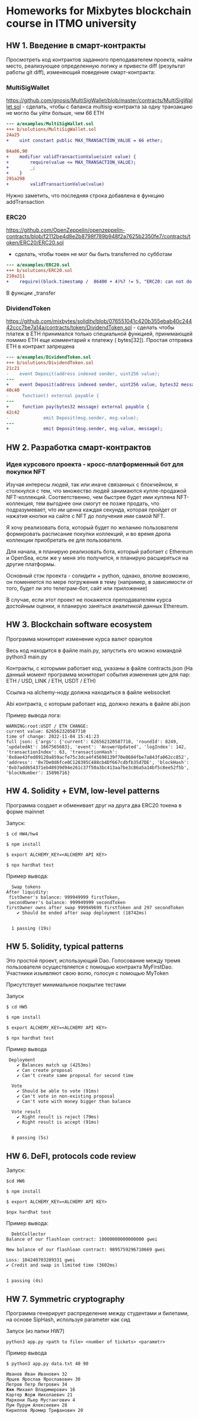 # Homeworks for Mixbytes blockchain course in ITMO university

## HW 1. Введение в смарт-контракты

Просмотреть код контрактов заданного преподавателем проекта, найти место, реализующее определенную логику и привести
diff (результат работы git diff), изменяющий поведение смарт-контракта:

### MultiSigWallet

https://github.com/gnosis/MultiSigWallet/blob/master/contracts/MultiSigWallet.sol - сделать, чтобы с баланса
multisig-контракта за одну транзакцию не могло бы уйти больше, чем 66 ETH

```diff
--- a/examples/MultiSigWallet.sol
+++ b/solutions/MultiSigWallet.sol
24a25
+    uint constant public MAX_TRANSACTION_VALUE = 66 ether;

84a86,90
+    modifier validTransactionValue(uint value) {
+        require(value <= MAX_TRANSACTION_VALUE);
+        _;
+    }
291a298
+        validTransactionValue(value)
```
Нужно заметить, что последняя строка добавлена в функцию addTransaction

### ERC20

https://github.com/OpenZeppelin/openzeppelin-contracts/blob/f2112be4d8e2b8798f789b948f2a7625b2350fe7/contracts/token/ERC20/ERC20.sol

- сделать, чтобы токен не мог бы быть transferred по субботам

```diff
--- a/examples/ERC20.sol
+++ b/solutions/ERC20.sol
210a211
+    require((block.timestamp /  86400 + 4)%7 != 5, "ERC20: can not do transfer on Saturdays");
```
В функции _transfer

### DividendToken

https://github.com/mixbytes/solidity/blob/076551041c420b355ebab40c24442ccc7be7a14a/contracts/token/DividendToken.sol -
сделать чтобы платеж в ETH принимался только специальной функцией, принимающей помимо ETH еще комментарий к платежу (
bytes[32]). Простая отправка ETH в контракт запрещена

```diff
--- a/examples/DividendToken.sol
+++ b/solutions/DividendToken.sol
21c21
-    event Deposit(address indexed sender, uint256 value);
---
+    event Deposit(address indexed sender, uint256 value, bytes32 message);
40c40
-     function() external payable {
---
+     function pay(bytes32 message) external payable {
42c42
-             emit Deposit(msg.sender, msg.value);
---
+             emit Deposit(msg.sender, msg.value, message);
```

## HW 2. Разработка смарт-контрактов

### Идея курсового проекта - кросс-платформенный бот для покупки NFT

Изучая интересы людей, так или иначе связанных с блокчейном, я столкнулся с тем, что множество людей занимаются купле-продажой NFT-коллекций. Соответственно, чем быстрее будет ими куплена NFT-коллекция, тем выгоднее они смогут ее позже продать, что подразумевает, что им ценна каждая секунда, которая пройдет от нажатия кнопки на сайте с NFT до получения ими самой NFT.

Я хочу реализовать бота, который будет по желанию пользователя формировать расписание покупки коллекций, и во время дропа коллекции приобретать ее для пользователя.

Для начала, я планирую реализовать бота, который работает с Ethereum и OpenSea, если же у меня это получится, я планирую расширяться на другие платформы.

Основный стэк проекта - солидити + python, однако, вполне возможно, он поменяется по мере погружения в тему (например, в зависимости от того, будет ли это телеграм-бот, сайт или приложение)

В случае, если этот проект не покажется преподавателям курса достойным оценки, я планирую заняться аналитикой данных Ethereum.


## HW 3. Blockchain software ecosystem

Программа мониторит изменение курса валют оракулов

Весь код находится в файле main.py, запустить его можно командой python3 main.py

Контракты, с которыми работает код, указаны в файле contracts.json (На данный момент программа мониторит события изменения цен для пар: ETH / USD, LINK / ETH, USDT / ETH)

Ссылка на alchemy-ноду должна находиться в файле websocket

Abi контракта, с которым работает код, должно лежать в файле abi.json

Пример вывода лога:

```angular2html
WARNING:root:USDT / ETH CHANGE:
current value: 626562320587710
time of change: 2022-11-04 15:41:23
full json: {'args': {'current': 626562320587710, 'roundId': 8249, 'updatedAt': 1667565683}, 'event': 'AnswerUpdated', 'logIndex': 142, 'transactionIndex': 63, 'transactionHash': '0x8ae43fed89120a859acfe75c3dca4f45698139f70e8684fbe7a843fa062cc852', 'address': '0x7De0d6fce0C128395C488cb4Df667cdbfb35d7DE', 'blockHash': '0xb7add654371eb48939d94e261c37f50a3bc413aa7be3c86a5a14bf5c8ee52f5b', 'blockNumber': 15896716}
```

## HW 4. Solidity + EVM, low-level patterns

Программа создает и обменивает друг на друга два ERC20 токена в форме mainnet

Запуск:
```angular2html
$ cd HW4/hw4

$ npm install

$ export ALCHEMY_KEY=<ALCHEMY API KEY>

$ npx hardhat test
```

Пример вывода:

```angular2html
  Swap tokens
After liquidity:
 fistOwner's balance: 999949999 firstToken, 
 secondOwner's balance: 999949999 secondToken
firstOwner owns after swap 999949699 firstToken and 297 secondToken
    ✔ Should be ended after swap deployment (18742ms)


  1 passing (19s)

```

## HW 5. Solidity, typical patterns

Это простой проект, использующий Dao. Голосование между тремя пользователя осуществляется с помощью контракта MyFirstDao. Участники изъявляют свою волю, голосуя с помощью MyToken

Присутствует минимальное покрытие тестами

Запуск
```angular2html
$ cd HW5

$ npm install

$ export ALCHEMY_KEY=<ALCHEMY API KEY>

$ npx hardhat test
```

Пример вывода
```angular2html
 Deployment
    ✔ Balances match up (4253ms)
    ✔ Can create proposal
    ✔ Can't create same proposal for second time

  Vote
    ✔ Should be able to vote (91ms)
    ✔ Can't vote in non-existing proposal
    ✔ Can't vote with money bigger than balance

  Vote result
    ✔ Right result is reject (79ms)
    ✔ Right result is accept (91ms)


  8 passing (5s)
```



## HW 6. DeFI, protocols code review

Запуск:
```angular2html
$cd HW6

$ npm install

$ export ALCHEMY_KEY=<ALCHEMY API KEY>

$npx hardhat test
```

Пример вывода:

```angular2html
  DebtCollector
Balance of our flashloan contract: 10000000000000000 gwei

New balance of our flashloan contract: 9895759296710669 gwei

Loss: 104240703289331 gwei
✔ Credit and swap in limited time (3602ms)


1 passing (4s)
```

## HW 7. Symmetric cryptography

Программа генерирует распределение между студентами и билетами, на основе SipHash, используя parameter как сид 

Запуск (из папки HW7)
```angular2html
python3 app.py <path to file> <number of tickets> <parametr>
```

Пример вывода
```angular2html
$ python3 app.py data.txt 40 90

Иванов Иван Иванович 32
Ярцев Ярослав Ярославович 30
Петров Петр Петрович 34
Жжж Михаил Владимирович 16
Картер Жорж Николаевич 21
Маркони Пьер Мустангович 4
Пум Пурум Алексеевич 28
Кириллов Яромир Трифанович 20
```